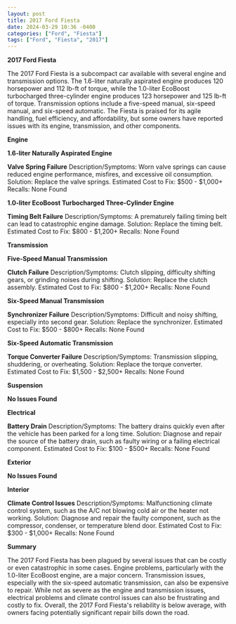 ```yaml
---
layout: post
title: 2017 Ford Fiesta
date: 2024-03-29 10:36 -0400
categories: ["Ford", "Fiesta"]
tags: ["Ford", "Fiesta", "2017"]
---
```

**2017 Ford Fiesta**

The 2017 Ford Fiesta is a subcompact car available with several engine and transmission options. The 1.6-liter naturally aspirated engine produces 120 horsepower and 112 lb-ft of torque, while the 1.0-liter EcoBoost turbocharged three-cylinder engine produces 123 horsepower and 125 lb-ft of torque. Transmission options include a five-speed manual, six-speed manual, and six-speed automatic. The Fiesta is praised for its agile handling, fuel efficiency, and affordability, but some owners have reported issues with its engine, transmission, and other components.

**Engine**

**1.6-liter Naturally Aspirated Engine**

**Valve Spring Failure**
Description/Symptoms: Worn valve springs can cause reduced engine performance, misfires, and excessive oil consumption.
Solution: Replace the valve springs.
Estimated Cost to Fix: $500 - $1,000+
Recalls: None Found

**1.0-liter EcoBoost Turbocharged Three-Cylinder Engine**

**Timing Belt Failure**
Description/Symptoms: A prematurely failing timing belt can lead to catastrophic engine damage.
Solution: Replace the timing belt.
Estimated Cost to Fix: $800 - $1,200+
Recalls: None Found

**Transmission**

**Five-Speed Manual Transmission**

**Clutch Failure**
Description/Symptoms: Clutch slipping, difficulty shifting gears, or grinding noises during shifting.
Solution: Replace the clutch assembly.
Estimated Cost to Fix: $800 - $1,200+
Recalls: None Found

**Six-Speed Manual Transmission**

**Synchronizer Failure**
Description/Symptoms: Difficult and noisy shifting, especially into second gear.
Solution: Replace the synchronizer.
Estimated Cost to Fix: $500 - $800+
Recalls: None Found

**Six-Speed Automatic Transmission**

**Torque Converter Failure**
Description/Symptoms: Transmission slipping, shuddering, or overheating.
Solution: Replace the torque converter.
Estimated Cost to Fix: $1,500 - $2,500+
Recalls: None Found

**Suspension**

**No Issues Found**

**Electrical**

**Battery Drain**
Description/Symptoms: The battery drains quickly even after the vehicle has been parked for a long time.
Solution: Diagnose and repair the source of the battery drain, such as faulty wiring or a failing electrical component.
Estimated Cost to Fix: $100 - $500+
Recalls: None Found

**Exterior**

**No Issues Found**

**Interior**

**Climate Control Issues**
Description/Symptoms: Malfunctioning climate control system, such as the A/C not blowing cold air or the heater not working.
Solution: Diagnose and repair the faulty component, such as the compressor, condenser, or temperature blend door.
Estimated Cost to Fix: $300 - $1,000+
Recalls: None Found

**Summary**

The 2017 Ford Fiesta has been plagued by several issues that can be costly or even catastrophic in some cases. Engine problems, particularly with the 1.0-liter EcoBoost engine, are a major concern. Transmission issues, especially with the six-speed automatic transmission, can also be expensive to repair. While not as severe as the engine and transmission issues, electrical problems and climate control issues can also be frustrating and costly to fix. Overall, the 2017 Ford Fiesta's reliability is below average, with owners facing potentially significant repair bills down the road.
